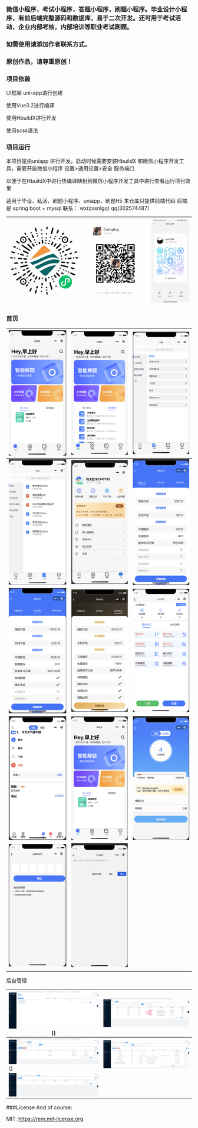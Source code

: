 ### 微信小程序，考试小程序，答题小程序，刷题小程序。毕业设计小程序，有前后端完整源码和数据库，易于二次开发。还可用于考试活动，企业内部考核，内部培训等职业考试刷题。

### 如需使用请添加作者联系方式。

### 原创作品，请尊重原创！



### 项目依赖

UI框架 uni-app进行创建

使用Vue3.2进行编译

使用HbuildX进行开发

使用scss语法

### 项目运行

本项目是由uniapp 进行开发，启动时候需要安装HbuildX 和微信小程序开发工具，需要开启微信小程序 设置>通用设置>安全 服务端口

以便于在HbuildX中进行热编译映射到微信小程序开发工具中进行查看运行项目效果

适用于毕设、私活、刷题小程序、uniapp、刷题H5
本仓库只提供前端代码
后端是 spring boot + mysql
联系：
wx(zxsnlgq) qq(302574487)

| <img src="./readmeImg/xcx.png" style="zoom:50%;" /> | <img src="./readmeImg/wx.png" style="zoom:50%;" /> | <img src="./readmeImg/qq.png" style="zoom:50%;" /> |
| ------------------------ | ----------------------- | ----------------------- |



### 首页

| <img src="./readmeImg/1.png" style="zoom:50%;" />  | <img src="./readmeImg/2.png" style="zoom:50%;" />  | <img src="./readmeImg/3.png" style="zoom:50%;" />  |
| -------------------------------------------------- | -------------------------------------------------- | -------------------------------------------------- |
| <img src="./readmeImg/4.png" style="zoom:50%;" />  | <img src="./readmeImg/5.png" style="zoom:50%;" />  | <img src="./readmeImg/6.png" style="zoom:50%;" />  |
| <img src="./readmeImg/7.png" style="zoom:50%;" />  | <img src="./readmeImg/8.png" style="zoom:50%;" />  | <img src="./readmeImg/9.png" style="zoom:50%;" />  |
| <img src="./readmeImg/10.png" style="zoom:50%;" /> | <img src="./readmeImg/1.png" style="zoom:50%;" />  | <img src="./readmeImg/12.png" style="zoom:50%;" /> |
| <img src="./readmeImg/13.png" style="zoom:50%;" /> | <img src="./readmeImg/14.png" style="zoom:50%;" /> |                                                    |
|                                                    |                                                    |                                                    |

后台管理

| <img src="./readmeImg/a1.png" style="zoom:50%;" />() | <img src="./readmeImg/a2.png" style="zoom:50%;" />|
| ----------------------- | ----------------------- |
| <img src="./readmeImg/a4.png" />() | <img src="./readmeImg/a5.png" /> |
| <img src="./readmeImg/a7.png" />|                         |

###License
And of course:

MIT: https://rem.mit-license.org
